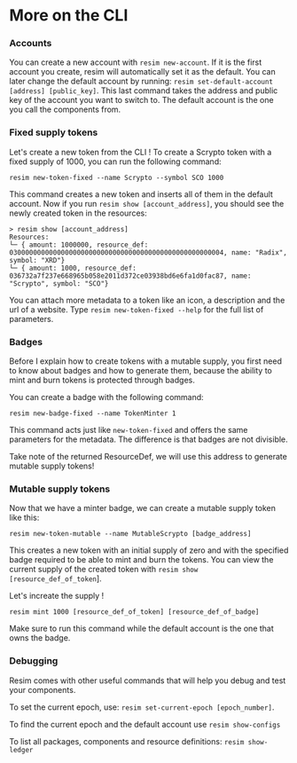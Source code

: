 # More on the CLI

### Accounts

You can create a new account with `resim new-account`. If it is the first account you create, resim will automatically set it as the default. You can later change the default account by running: `resim set-default-account [address] [public_key]`. This last command takes the address and public key of the account you want to switch to. The default account is the one you call the components from.

### Fixed supply tokens

Let's create a new token from the CLI ! To create a Scrypto token with a fixed supply of 1000, you can run the following command:

```
resim new-token-fixed --name Scrypto --symbol SCO 1000
```

This command creates a new token and inserts all of them in the default account. Now if you run `resim show [account_address]`, you should see the newly created token in the resources:

```
> resim show [account_address]
Resources:
└─ { amount: 1000000, resource_def: 030000000000000000000000000000000000000000000000000004, name: "Radix", symbol: "XRD"}
└─ { amount: 1000, resource_def: 036732a7f237e668965b058e2011d372ce03938bd6e6fa1d0fac87, name: "Scrypto", symbol: "SCO"}
```

You can attach more metadata to a token like an icon, a description and the url of a website. Type `resim new-token-fixed --help` for the full list of parameters.

### Badges

Before I explain how to create tokens with a mutable supply, you first need to know about badges and how to generate them, because the ability to mint and burn tokens is protected through badges.

You can create a badge with the following command:

`resim new-badge-fixed --name TokenMinter 1`

This command acts just like `new-token-fixed` and offers the same parameters for the metadata. The difference is that badges are not divisible.

Take note of the returned ResourceDef, we will use this address to generate mutable supply tokens!

### Mutable supply tokens

Now that we have a minter badge, we can create a mutable supply token like this:

`resim new-token-mutable --name MutableScrypto [badge_address]`

This creates a new token with an initial supply of zero and with the specified badge required to be able to mint and burn the tokens. You can view the current supply of the created token with `resim show [resource_def_of_token`].

Let's increate the supply !

`resim mint 1000 [resource_def_of_token] [resource_def_of_badge]`

Make sure to run this command while the default account is the one that owns the badge.

### Debugging

Resim comes with other useful commands that will help you debug and test your components.

To set the current epoch, use: `resim set-current-epoch [epoch_number]`.

To find the current epoch and the default account use `resim show-configs`

To list all packages, components and resource definitions: `resim show-ledger`
